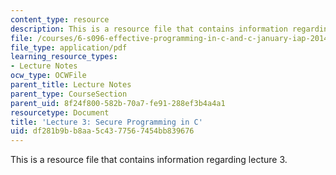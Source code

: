 ```yaml
---
content_type: resource
description: This is a resource file that contains information regarding lecture 3.
file: /courses/6-s096-effective-programming-in-c-and-c-january-iap-2014/df281b9bb8aa5c4377567454bb839676_MIT6_S096IAP14_Lecture3S.pdf
file_type: application/pdf
learning_resource_types:
- Lecture Notes
ocw_type: OCWFile
parent_title: Lecture Notes
parent_type: CourseSection
parent_uid: 8f24f800-582b-70a7-fe91-288ef3b4a4a1
resourcetype: Document
title: 'Lecture 3: Secure Programming in C'
uid: df281b9b-b8aa-5c43-7756-7454bb839676
---
```

This is a resource file that contains information regarding lecture 3.


